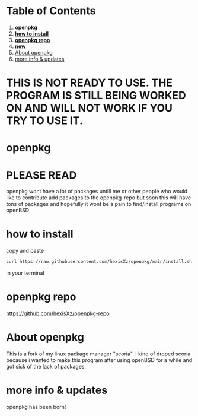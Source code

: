 
# Table of Contents

1.  [**openpkg**](#org018ad28)
2.  [**how to install**](#org045f10a)
3.  [**openpkg repo**](#org5bc342d)
4.  [**new**](#orgb149e50)
6.  [About openpkg](#org0fde68a)
7.  [more info & updates](#org22f01f6)



<a id="org018ad28"></a>

# THIS IS NOT READY TO USE. THE PROGRAM IS STILL BEING WORKED ON AND WILL NOT WORK IF YOU TRY TO USE IT.

# **openpkg**

# PLEASE READ
openpkg wont have a lot of packages untill me or other people who would  like to contribute add packages to the openpkg-repo but soon this will  have tons of packages and hopefully it wont be a pain to find/install  programs on openBSD

<a id="org045f10a"></a>

# **how to install**

copy and paste


```sh 
curl https://raw.githubusercontent.com/hexisXz/openpkg/main/install.sh | sh
```

in your terminal


<a id="org5bc342d"></a>

# **openpkg repo**

<https://github.com/hexisXz/openpkg-repo>



<a id="org0fde68a"></a>

# About openpkg

This is a fork of my linux package manager "scoria". I kind of droped scoria because i wanted to make this program after using openBSD for a while and got sick of the lack of packages.

<a id="org22f01f6"></a>

# more info & updates

openpkg has been born!
